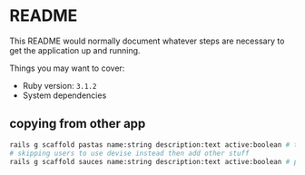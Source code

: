 # README

This README would normally document whatever steps are necessary to get the
application up and running.

Things you may want to cover:

* Ruby version: `3.1.2`
* System dependencies


## copying from other app

```bash
rails g scaffold pastas name:string description:text active:boolean # t.boolean  :active, :default => true
# skipping users to use devise instead then add other stuff
rails g scaffold sauces name:string description:text active:boolean # probably also here: , :default => true

```
